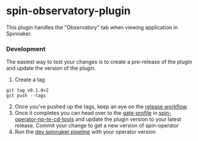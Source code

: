 # spin-observatory-plugin
This plugin handles the "Observatory" tab when viewing
application in Spinnaker.

### Development
The easiest way to test your changes
is to create a pre-release of the plugin and update
the version of the plugin.
1. Create a tag 
```shell
git tag v0.1.0+2
git push --tags
```

2. Once you've pushed up the tags, keep an eye on the [release workflow](https://github.com/homedepot/spin-observatory-plugin/actions/workflows/release.yml).
3. Once it completes you can head over to the [gate-profile](https://github.com/one-thd/spin-operator-np-te-cd-tools/blob/main/deploy/spinnaker/np-te-cd-tools/base/profiles-gate.yml#L13) in [spin-operator-np-te-cd-tools](https://github.com/one-thd/spin-operator-np-te-cd-tool)
and update the plugin version to your latest release. Commit your change to get a new version of spin-operator
4. Run the [dev spinnaker pipeline](https://spinnaker.homedepot.com/#/applications/spin-operator/executions?pipeline=dev%20-%20spinnaker) with your operator version
